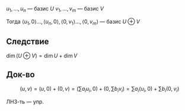$u_{1}, \dots, u_{n}$ — базис $U$
$v_{1},\dots, v_{m}$ — базис $V$

Тогда $\langle u_{1}, 0 \rangle \dots, \langle u_{n},0 \rangle,\langle 0, v_{1} \rangle \dots ,\langle 0, v_{m} \rangle$ — базис $U\oplus V$
## Следствие

$\dim (U\oplus V)=\dim U+\dim V$
## Док-во

$$
(u,v)=(u,0)+(0,v)=\left( \sum\limits a_{i}u_{i},0 \right)+\left( 0, \sum\limits b_{i}v_{i} \right)=\sum\limits a_{i}(u_{i}, 0)+\sum\limits b_{i}(0, v_{i})
$$

ЛНЗ-ть — упр.